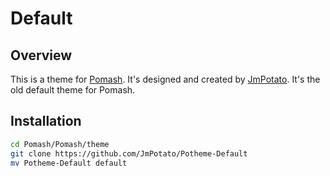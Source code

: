 Default
==================

Overview
--------------

This is a theme for [Pomash](https://github.com/JmPotato/Pomash). It's designed and created by [JmPotato](https://github.com/JmPotato). It's the old default theme for Pomash.

Installation
--------------

```bash
cd Pomash/Pomash/theme
git clone https://github.com/JmPotato/Potheme-Default
mv Potheme-Default default
```

